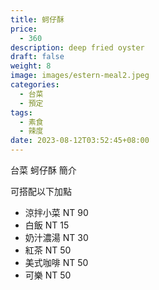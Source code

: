 ```yaml
---
title: 蚵仔酥
price:
  - 360 
description: deep fried oyster
draft: false
weight: 8
image: images/estern-meal2.jpeg
categories:
  - 台菜
  - 預定
tags:
  - 素食
  - 辣度
date: 2023-08-12T03:52:45+08:00
---
```


台菜 蚵仔酥 簡介

可搭配以下加點

- 涼拌小菜  NT 90
- 白飯 NT 15
- 奶汁濃湯 NT 30
- 紅茶  NT 50
- 美式咖啡 NT 50
- 可樂 NT 50
